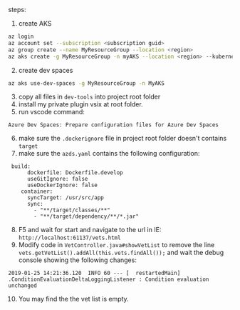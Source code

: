 steps:
1. create AKS
```bash
az login
az account set --subscription <subscription guid>
az group create --name MyResourceGroup --location <region>
az aks create -g MyResourceGroup -n myAKS --location <region> --kubernetes-version 1.10.9 --enable-addons http_application_routing --generate-ssh-keys
```
2. create dev spaces
```bash
az aks use-dev-spaces -g MyResourceGroup -n MyAKS
```
3. copy all files in `dev-tools` into project root folder
4. install my private plugin vsix at root folder.
5. run vscode command:
```
Azure Dev Spaces: Prepare configuration files for Azure Dev Spaces
```
6. make sure the `.dockerignore` file in project root folder doesn't contains `target`
7. make sure the `azds.yaml` contains the following configuration:
```
 build:
      dockerfile: Dockerfile.develop
      useGitIgnore: false
      useDockerIgnore: false
    container:
      syncTarget: /usr/src/app
      sync:
        - "**/target/classes/**"
        - "**/target/dependency/**/*.jar"
```
8. F5 and wait for start and navigate to the url in IE: `http://localhost:61137/vets.html`
9. Modify code in `VetController.java#showVetList` to remove the line `vets.getVetList().addAll(this.vets.findAll());` and wait the debug console showing the following changes:
 ```
2019-01-25 14:21:36.120  INFO 60 --- [  restartedMain] .ConditionEvaluationDeltaLoggingListener : Condition evaluation unchanged
```
10. You may find the the vet list is empty.


